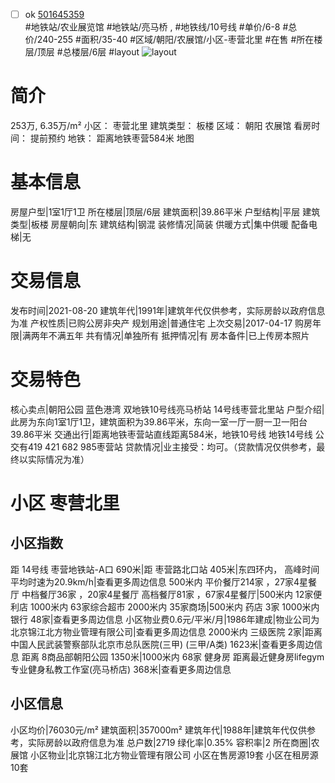 - [ ] ok [501645359](https://bj.5i5j.com/ershoufang/501645359.html)  
 #地铁站/农业展览馆 #地铁站/亮马桥 ,  #地铁线/10号线
#单价/6-8 #总价/240-255 #面积/35-40   #区域/朝阳/农展馆/小区-枣营北里 #在售 #所在楼层/顶层 #总楼层/6层 #layout 
![layout](http://image2a.5i5j.com/bdir/layout/241078.jpg_P5.jpg) 
# 简介 
 253万,  6.35万/m² 
小区： 枣营北里
建筑类型： 板楼
区域： 朝阳 农展馆
看房时间： 提前预约
地铁： 距离地铁枣营584米 地图
# 基本信息 
 房屋户型|1室1厅1卫
所在楼层|顶层/6层
建筑面积|39.86平米
户型结构|平层
建筑类型|板楼
房屋朝向|东
建筑结构|钢混
装修情况|简装
供暖方式|集中供暖
配备电梯|无
# 交易信息 
 发布时间|2021-08-20
建筑年代|1991年|建筑年代仅供参考，实际房龄以政府信息为准
产权性质|已购公房非央产
规划用途|普通住宅
上次交易|2017-04-17
购房年限|满两年不满五年
共有情况|单独所有
抵押情况|有
房本备件|已上传房本照片
# 交易特色 
 核心卖点|朝阳公园 蓝色港湾 双地铁10号线亮马桥站  14号线枣营北里站
户型介绍|此房为东向1室1厅1卫，建筑面积为39.86平米，东向一室一厅一厨一卫一阳台 39.86平米
交通出行|距离地铁枣营站直线距离584米，地铁10号线 地铁14号线  公交有419  421 682 985枣营站
贷款情况|业主接受：均可。（贷款情况仅供参考，最终以实际情况为准）
# 小区 枣营北里
## 小区指数 
 距 14号线 枣营地铁站-A口 690米|距 枣营路北口站 405米|东四环内， 高峰时间平均时速为20.9km/h|查看更多周边信息
500米内 平价餐厅214家 ，27家4星餐厅
中档餐厅36家 ，20家4星餐厅
高档餐厅81家 ，67家4星餐厅|500米内 12家便利店
1000米内 63家综合超市
2000米内 35家商场|500米内 药店 3家
1000米内 银行 48家|查看更多周边信息
小区物业费0.6元/平米/月|1986年建成|物业公司为北京锦江北方物业管理有限公司|查看更多周边信息
2000米内 三级医院 2家|距离 中国人民武装警察部队北京市总队医院(三甲) (三甲/A类) 1623米|查看更多周边信息
距离 8商品部朝阳公园 1350米|1000米内 68家 健身房
距离最近健身房lifegym专业健身私教工作室(亮马桥店) 368米|查看更多周边信息
## 小区信息 
 小区均价|76030元/m²
建筑面积|357000m²
建筑年代|1988年|建筑年代仅供参考，实际房龄以政府信息为准
总户数|2719
绿化率|0.35%
容积率|2
所在商圈|农展馆
小区物业|北京锦江北方物业管理有限公司
小区在售房源19套
小区在租房源10套
